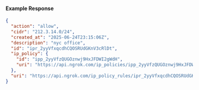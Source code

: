 <!-- Code generated for API Clients. DO NOT EDIT. -->

#### Example Response

```json
{
  "action": "allow",
  "cidr": "212.3.14.0/24",
  "created_at": "2025-06-24T23:15:06Z",
  "description": "nyc office",
  "id": "ipr_2yyVfxqcdhCQOSRUdGKnV3cRlDt",
  "ip_policy": {
    "id": "ipp_2yyVfzQUGOznwj9HxJFDWI2gWdH",
    "uri": "https://api.ngrok.com/ip_policies/ipp_2yyVfzQUGOznwj9HxJFDWI2gWdH"
  },
  "uri": "https://api.ngrok.com/ip_policy_rules/ipr_2yyVfxqcdhCQOSRUdGKnV3cRlDt"
}
```
